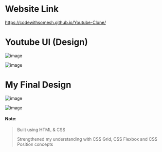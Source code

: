 
#  Website Link 
https://codewithsomesh.github.io/Youtube-Clone/


# Youtube UI (Design)

![image](https://user-images.githubusercontent.com/123357802/232805331-7df6c188-190f-42fc-b97d-9142d70766ad.png)

![image](https://user-images.githubusercontent.com/123357802/232804975-42243d93-2bfd-44b4-bd14-741faf5ba5b7.png)


# My Final Design 
![image](https://user-images.githubusercontent.com/123357802/236143612-e785b20a-acab-421a-b0ed-a858396159d3.png)

![image](https://user-images.githubusercontent.com/123357802/236143684-5c1cef04-f0f3-4556-8953-700496b91dfb.png)




#### Note:
> Built using HTML & CSS
> 
> Strengthened my understanding with CSS Grid, CSS Flexbox and CSS Position concepts
